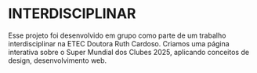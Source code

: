 # INTERDISCIPLINAR
Esse projeto foi desenvolvido em grupo como parte de um trabalho interdisciplinar na ETEC Doutora Ruth Cardoso. Criamos uma página interativa sobre o Super Mundial dos Clubes 2025, aplicando conceitos de design, desenvolvimento web.

